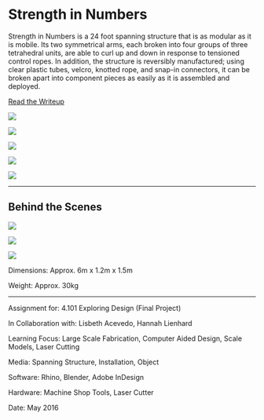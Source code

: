 # Strength in Numbers

Strength in Numbers is a 24 foot spanning structure that is as modular as it is mobile. Its two symmetrical arms, each broken into four groups of three tetrahedral units, are able to curl up and down in response to tensioned control ropes. In addition, the structure is reversibly manufactured; using clear plastic tubes, velcro, knotted rope, and snap-in connectors, it can be broken apart into component pieces as easily as it is assembled and deployed.

[Read the Writeup](StrengthInNumbers.pdf)

![](StrengthInNumbers1.jpg)

![](StrengthInNumbers2.jpg)

![](StrengthInNumbers3.jpg)

![](StrengthInNumbers4.jpg)

![](StrengthInNumbers5.jpg)

---

## Behind the Scenes

![](StrengthInNumbers6.jpg)

![](StrengthInNumbers7.jpg)

![](StrengthInNumbers8.jpg)

Dimensions: Approx. 6m x 1.2m x 1.5m

Weight: Approx. 30kg

---

Assignment for: 4.101 Exploring Design (Final Project)

In Collaboration with: Lisbeth Acevedo, Hannah Lienhard

Learning Focus: Large Scale Fabrication, Computer Aided Design, Scale Models, Laser Cutting

Media: Spanning Structure, Installation, Object

Software: Rhino, Blender, Adobe InDesign

Hardware: Machine Shop Tools, Laser Cutter

Date: May 2016

